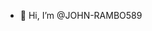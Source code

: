 - 👋 Hi, I’m @JOHN-RAMBO589

<!---
JOHN-RAMBO589/JOHN-RAMBO589 is a ✨ special ✨ repository because its `README.md` (this file) appears on your GitHub profile.
You can click the Preview link to take a look at your changes.
--->
